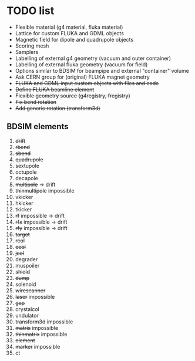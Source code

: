 # TODO list

* Flexible material (g4 material, fluka material)
* Lattice for custom FLUKA and GDML objects 
* Magnetic field for dipole and quadrupole objects 
* Scoring mesh 
* Samplers 
* Labelling of external g4 geometry (vacuum and outer container)
* Labelling of external fluka geometry (vacuum for field)
* Options similar to BDSIM for beampipe and external "container" volume
* Ask CERN group for (original) FLUKA magnet geometry
* ~~FLUKA and GDML input custom objects with files and code~~
* ~~Define FLUKA beamline element~~
* ~~Flexible geometry source (g4registry, fregistry)~~
* ~~Fix bend rotation~~ 
* ~~Add generic rotation (transform3d)~~

## BDSIM elements

1. ~~drift~~
2. ~~rbend~~
3. ~~sbend~~
4. ~~quadrupole~~
5. sextupole
6. octupole
7. decapole
8. ~~multipole~~ -> drift
9. ~~thinmultipole~~ impossible
10. vkicker
11. hkicker
12. tkicker
13. ~~rf~~ impossible -> drift
14. ~~rfx~~ impossible -> drift
15. ~~rfy~~ impossible -> drift
17. ~~target~~
18. ~~rcol~~
19. ~~ecol~~
20. ~~jcol~~
21. degrader
22. muspoiler
23. ~~shield~~
24. ~~dump~~
25. solenoid
26. ~~wirescanner~~
27. ~~laser~~ impossible
28. ~~gap~~
29. crystalcol
30. undulator
31. ~~transform3d~~ impossible
32. ~~matrix~~ impossible
33. ~~thinmatrix~~ impossible
34. ~~element~~
35. ~~marker~~ impossible
36. ct